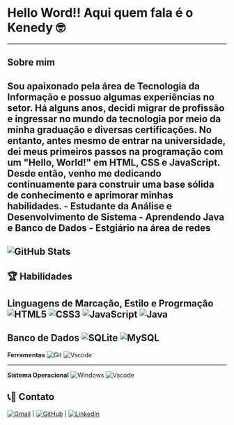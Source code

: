 # Hello Word!! Aqui quem fala é o Kenedy 🤓
---
## Sobre mim
   Sou apaixonado pela área de Tecnologia da Informação e possuo algumas experiências no setor. Há alguns anos, decidi migrar de profissão e ingressar no mundo da tecnologia por meio da minha graduação e diversas certificações. No entanto, antes mesmo de entrar na universidade, dei meus primeiros passos na programação com um "Hello, World!" em HTML, CSS e JavaScript. Desde então, venho me dedicando continuamente para construir uma base sólida de conhecimento e aprimorar minhas habilidades.
    - Estudante da Análise e Desenvolvimento de Sistema
    - Aprendendo **Java** e **Banco de Dados**
    - Estgiário na área de redes 
---
![GitHub Stats](https://github-readme-stats.vercel.app/api?username=SEUUSERNAME&theme=radical&bg_color=000&border_color=30A3DC&show_icons=true&icon_color=30A3DC&title_color=E94D5F&text_color=FFF)
---

## 🏆 Habilidades
 **Linguagens de Marcação, Estilo e Progrmação** 
![HTML5](https://img.shields.io/badge/HTML5-E34F26?style=for-the-badge&logo=html5&logoColor=white) ![CSS3](https://img.shields.io/badge/CSS3-1572B6?style=for-the-badge&logo=css3&logoColor=white) ![JavaScript](https://img.shields.io/badge/JavaScript-F7DF1E?style=for-the-badge&logo=javascript&logoColor=black) ![Java](https://img.shields.io/badge/java-%23ED8B00.svg?style=for-the-badge&logo=openjdk&logoColor=white)
---
**Banco de Dados**
![SQLite](https://img.shields.io/badge/SQLite-000?style=for-the-badge&logo=sqlite&logoColor=07405E) ![MySQL](https://img.shields.io/badge/MySQL-00000F?style=for-the-badge&logo=mysql&logoColor=white)
---
**Ferramentas**
![Git](https://img.shields.io/badge/GIT-E44C30?style=for-the-badge&logo=git&logoColor=white) ![Vscode](https://img.shields.io/badge/Vscode-007ACC?style=for-the-badge&logo=visual-studio-code&logoColor=white)

---
**Sistema Operacional**
![Windows](https://img.shields.io/badge/Windows-000?style=for-the-badge&logo=windows&logoColor=2CA5E0) ![Vscode](https://img.shields.io/badge/Vscode-007ACC?style=for-the-badge&logo=visual-studio-code&logoColor=white)

## 📞📶 Contato

[![Gmail](https://img.shields.io/badge/Gmail-333333?style=for-the-badge&logo=gmail&logoColor=red)](mailto:SEUGMAIL) | [![GitHub](https://img.shields.io/badge/GitHub-100000?style=for-the-badge&logo=github&logoColor=white)](https://github.com/SEUUSERNAME) | [![LinkedIn](https://img.shields.io/badge/LinkedIn-0077B5?style=for-the-badge&logo=linkedin&logoColor=white)](https://www.linkedin.com/in/SEUUSERNAME/)